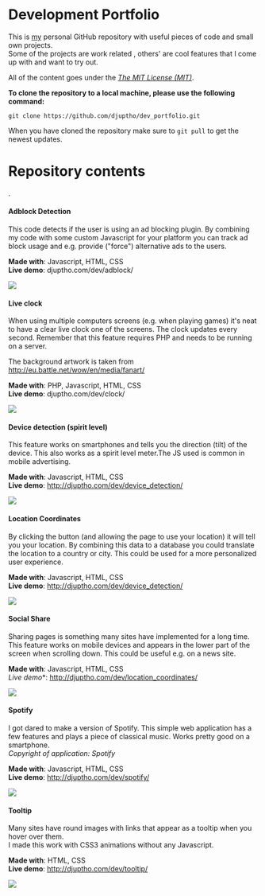# Development Portfolio

This is [my] personal GitHub repository with useful pieces of code and small own projects.  
Some of the projects are work related , others' are cool features that I come up with and want to try out.

All of the content goes under the *[The MIT License (MIT)]*.  


**To clone the repository to a local machine, please use the following command:**
```
git clone https://github.com/djuptho/dev_portfolio.git
```
When you have cloned the repository make sure to `git pull` to get the newest updates.
# Repository contents  

.

#### Adblock Detection

This code detects if the user is using an ad blocking plugin. By combining my code with some custom Javascript for your platform you can track ad block usage and e.g. provide ("force") alternative ads to the users.


**Made with**: Javascript, HTML, CSS  
**Live demo**: djuptho.com/dev/adblock/


![](https://github.com/djuptho/dev_portfolio/blob/master/resources/adblock_screens.png?raw=true)

#### Live clock

When using multiple computers screens (e.g. when playing games) it's neat to have a clear live clock one of the screens. The clock updates every second. Remember that this feature requires PHP and needs to be running on a server.  

The background artwork is taken from http://eu.battle.net/wow/en/media/fanart/

**Made with**: PHP, Javascript, HTML, CSS  
**Live demo**: djuptho.com/dev/clock/  


![](https://github.com/djuptho/dev_portfolio/blob/master/resources/clock_ui.png?raw=true)  


#### Device detection (spirit level)

This feature works on smartphones and tells you the direction (tilt) of the device. This also works as a spirit level meter.The JS used is common in mobile advertising.


**Made with**: Javascript, HTML, CSS  
**Live demo**: http://djuptho.com/dev/device_detection/  


![](https://github.com/djuptho/dev_portfolio/blob/master/resources/device_detection.png?raw=true)  

#### Location Coordinates

By clicking the button (and allowing the page to use your location) it will tell you your location. By combining this data to a database you could translate the location to a country or city. This could be used for a more personalized user experience.

**Made with**: Javascript, HTML, CSS  
**Live demo**: http://djuptho.com/dev/device_detection/

![](https://github.com/djuptho/dev_portfolio/blob/master/resources/location_coordinates.gif?raw=true)    

#### Social Share

Sharing pages is something many sites have implemented for a long time. This feature works on mobile devices and appears in the lower part of the screen when scrolling down. This could be useful e.g. on a news site.

**Made with**: Javascript, HTML, CSS  
*Live demo**: http://djuptho.com/dev/location_coordinates/  

![](https://github.com/djuptho/dev_portfolio/blob/master/resources/social_share.gif?raw=true)  

#### Spotify

I got dared to make a version of Spotify. This simple web application has a few features and plays a piece of classical music. Works pretty good on a smartphone.   
*Copyright of application: Spotify*

**Made with**: Javascript, HTML, CSS  
**Live demo**: http://djuptho.com/dev/spotify/

![](https://raw.githubusercontent.com/djuptho/dev_portfolio/master/resources/spotify.gif)  

#### Tooltip

Many sites have round images with links that appear as a tooltip when you hover over them.  
I made this work with CSS3 animations without any Javascript.

**Made with**: HTML, CSS  
**Live demo**: http://djuptho.com/dev/tooltip/

![](https://raw.githubusercontent.com/djuptho/dev_portfolio/master/resources/tooltip.gif)

[my]: <http://djuptho.com>
[The MIT License (MIT)]: <http://choosealicense.com/licenses/mit/>